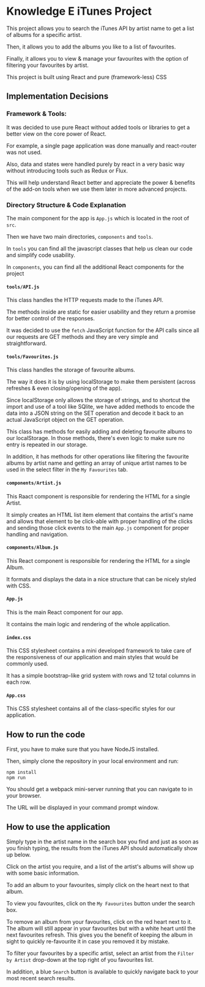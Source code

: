 # Knowledge E iTunes Project
This project allows you to search the iTunes API by artist name to get a list of albums for a specific artist.

Then, it allows you to add the albums you like to a list of favourites.

Finally, it allows you to view & manage your favourites with the option of filtering your favourites by artist.

This project is built using React and pure (framework-less) CSS

## Implementation Decisions

### Framework & Tools:

It was decided to use pure React without added tools or libraries to get a better view on the core power of React.

For example, a single page application was done manually and react-router was not used.

Also, data and states were handled purely by react in a very basic way without introducing tools such as Redux or Flux.

This will help understand React better and appreciate the power & benefits of the add-on tools when we use them later in more advanced projects.

### Directory Structure & Code Explanation

The main component for the app is `App.js` which is located in the root of `src`.

Then we have two main directories, `components` and `tools`.

In `tools` you can find all the javascript classes that help us clean our code and simplify code usability. 

In `components`, you can find all the additional React components for the project

#### `tools/API.js`

This class handles the HTTP requests made to the iTunes API.

The methods inside are static for easier usability and they return a promise for better control of the responses.

It was decided to use the `fetch` JavaScript function for the API calls since all our requests are GET methods and they are very simple and straightforward.

#### `tools/Favourites.js`

This class handles the storage of favourite albums.

The way it does it is by using localStorage to make them persistent (across refreshes & even closing/opening of the app).

Since localStorage only allows the storage of strings, and to shortcut the import and use of a tool like SQlite, we have added methods to encode the data into a JSON string on the SET operation and decode it back to an actual JavaScript object on the GET operation.

This class has methods for easily adding and deleting favourite albums to our localStorage. In those methods, there's even logic to make sure no entry is repeated in our storage.

In addition, it has methods for other operations like filtering the favourite albums by artist name and getting an array of unique artist names to be used in the select filter in the `My Favourites` tab.


#### `components/Artist.js`

This Raact component is responsible for rendering the HTML for a single Artist.

It simply creates an HTML list item element that contains the artist's name and allows that element to be click-able with proper handling of the clicks and sending those click events to the main `App.js` component for proper handling and navigation.

#### `components/Album.js`

This React component is responsible for rendering the HTML for a single Album. 

It formats and displays the data in a nice structure that can be nicely styled with CSS.

#### `App.js`

This is the main React component for our app.

It contains the main logic and rendering of the whole application.

#### `index.css`

This CSS stylesheet contains a mini developed framework to take care of the responsiveness of our application and main styles that would be commonly used.

It has a simple bootstrap-like grid system with rows and 12 total columns in each row.

#### `App.css`

This CSS stylesheet contains all of the class-specific styles for our application.

## How to run the code

First, you have to make sure that you have NodeJS installed.

Then, simply clone the repository in your local environment and run:

```
npm install
npm run
```

You should get a webpack mini-server running that you can navigate to in your browser. 

The URL will be displayed in your command prompt window.

## How to use the application

Simply type in the artist name in the search box you find and just as soon as you finish typing, the results from the iTunes API should automatically show up below.

Click on the artist you require, and a list of the artist's albums will show up with some basic information.

To add an album to your favourites, simply click on the heart next to that album.

To view you favourites, click on the `My Favourites` button under the search box.

To remove an album from your favourites, click on the red heart next to it. The album will still appear in your favourites but with a white heart until the next favourites refresh. This gives you the benefit of keeping the album in sight to quickly re-favourite it in case you removed it by mistake.

To filter your favourites by a specific artist, select an artist from the `Filter by Artist` drop-down at the top right of you favourites list.

In addition, a blue `Search` button is available to quickly navigate back to your most recent search results.
 
